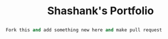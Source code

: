 # <p align="center">Shashank's Portfolio</p>

```py
Fork this and add something new here and make pull request
```
